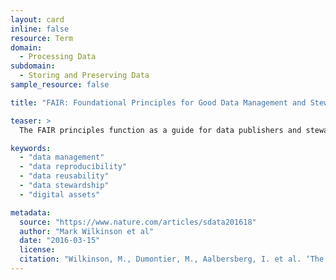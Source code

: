 ```yaml
---
layout: card
inline: false
resource: Term
domain:
  - Processing Data
subdomain:
  - Storing and Preserving Data
sample_resource: false

title: "FAIR: Foundational Principles for Good Data Management and Stewardship"

teaser: >
  The FAIR principles function as a guide for data publishers and stewards to help render data and digital assets so that they are Findable, Accessible, Interoperable, and Reusable.

keywords:
  - "data management"
  - "data reproducibility"
  - "data reusability"
  - "data stewardship"
  - "digital assets"

metadata:
  source: "https://www.nature.com/articles/sdata201618"
  author: "Mark Wilkinson et al"
  date: "2016-03-15"
  license: 
  citation: "Wilkinson, M., Dumontier, M., Aalbersberg, I. et al. ‘The FAIR Guiding Principles for Scientific Data Management and Stewardship.’ Scientific Data 3 (2016). https://doi.org/10.1038/sdata.2016.18"
---
```


